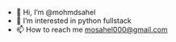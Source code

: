 - 👋 Hi, I’m @mohmdsahel
- 👀 I’m interested in python fullstack
- 📫 How to reach me mosahel000@gmail.com

<!---
mohmdsahel/mohmdsahel is a ✨ special ✨ repository because its `README.md` (this file) appears on your GitHub profile.
You can click the Preview link to take a look at your changes.
--->
